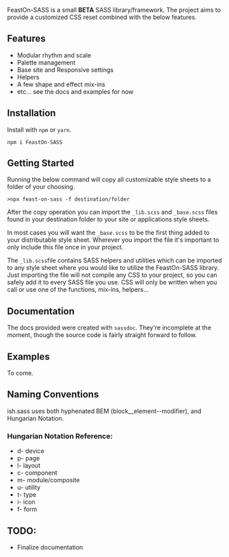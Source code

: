 FeastOn-SASS is a small **BETA** SASS library/framework. The project aims to provide a customized CSS reset combined with the below features. 

## Features 
- Modular rhythm and scale
- Palette management
- Base site and Responsive settings
- Helpers
- A few shape and effect mix-ins
- etc... see the docs and examples for now

## Installation  
Install with `npm` or `yarn`.

  `npm i FeastOn-SASS`

## Getting Started 
Running the below command will copy all customizable style sheets to a folder of your choosing. 

  `>npx feast-on-sass -f destination/folder`

After the copy operation you can import the `_lib.scss` and `_base.scss` files found in your destination folder to your site or applications style sheets. 

In most cases you will want the `_base.scss` to be the first thing added to your distributable style sheet. Wherever you import the file it's important to only include this file once in your project.

The `_lib.scss`file contains SASS helpers and utilities which can be imported to any style sheet where you would like to utilize the FeastOn-SASS library. Just importing the file will not compile any CSS to your project, so you can safely add it to every SASS file you use. CSS will only be written when you call or use one of the functions, mix-ins, helpers...

## Documentation
The docs provided were created with `sassdoc`. They're incomplete at the moment, though the source code is fairly straight forward to follow. 

## Examples
To come.

## Naming Conventions
ish.sass uses both hyphenated BEM (block__element--modifier), and Hungarian Notation.

### Hungarian Notation Reference:
- d- device
- p- page
- l- layout
- c- component
- m- module/composite
- u- utility
- t- type
- i- icon
- f- form

## TODO:
- Finalize documentation